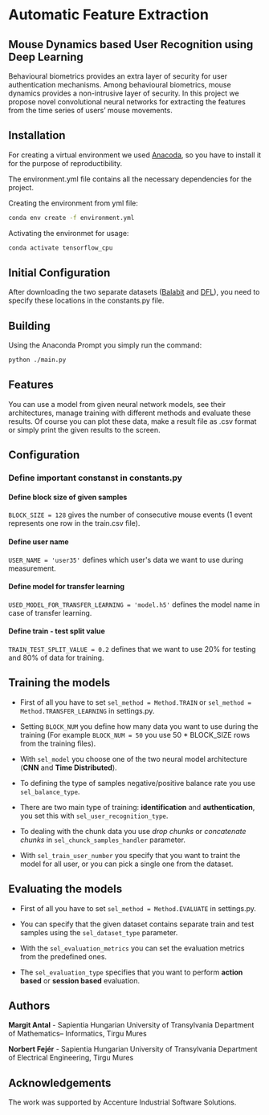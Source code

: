 # Automatic Feature Extraction

## Mouse Dynamics based User Recognition using Deep Learning

Behavioural biometrics provides an extra layer of security for user authentication mechanisms. Among behavioural biometrics, mouse dynamics provides a non-intrusive layer of security. In this project we propose novel convolutional neural networks for extracting the features from the time series of users’ mouse movements.

## Installation

For creating a virtual environment we used [Anacoda](https://docs.anaconda.com/anaconda/install/), so you have to install it for the purpose of reproductibility.

The environment.yml file contains all the necessary dependencies for the project.

Creating the environment from yml file:
```bash
conda env create -f environment.yml
```
Activating the environmet for usage:
```bash
conda activate tensorflow_cpu
```
## Initial Configuration

After downloading the two separate datasets ([Balabit](https://github.com/balabit/Mouse-Dynamics-Challenge) and [DFL](https://ms.sapientia.ro/~manyi/DFL.html)), you need to specify these locations in the constants.py file.

## Building

Using the Anaconda Prompt you simply run the command:
```bash
python ./main.py
```

## Features

You can use a model from given neural network models, see their architectures, manage training with different methods and evaluate these results. Of course you can plot these data, make a result file as .csv format or simply print the given results to the screen. 

## Configuration

### Define important constanst in constants.py

#### Define block size of given samples

`BLOCK_SIZE = 128` gives the number of consecutive mouse events (1 event represents one row in the train.csv file).

#### Define user name

`USER_NAME = 'user35'` defines which user's data we want to use during measurement.

#### Define model for transfer learning 

`USED_MODEL_FOR_TRANSFER_LEARNING = 'model.h5'` defines the model name in case of transfer learning.

#### Define train - test split value

`TRAIN_TEST_SPLIT_VALUE = 0.2` defines that we want to use 20% for testing and 80% of data for training.

## Training the models

* First of all you have to set `sel_method = Method.TRAIN` or `sel_method = Method.TRANSFER_LEARNING` in settings.py.

* Setting `BLOCK_NUM` you define how many data you want to use during the training (For example `BLOCK_NUM = 50` you use 50 * BLOCK_SIZE rows from the training files).

* With `sel_model` you choose one of the two neural model architecture (**CNN** and **Time Distributed**).

* To defining the type of samples negative/positive balance rate you use `sel_balance_type`.

* There are two main type of training: **identification** and **authentication**, you set this with `sel_user_recognition_type`.

* To dealing with the chunk data you use *drop chunks* or *concatenate chunks* in `sel_chunck_samples_handler` parameter.

* With `sel_train_user_number` you specify that you want to traint the model for all user, or you can pick a single one from the dataset.

## Evaluating the models

* First of all you have to set `sel_method = Method.EVALUATE` in settings.py.

* You can specify that the given dataset contains separate train and test samples using the `sel_dataset_type` parameter.

* With the `sel_evaluation_metrics` you can set the evaluation metrics from the predefined ones.

* The `sel_evaluation_type` specifies that you want to perform **action based** or **session based** evaluation.

## Authors

**Margit Antal** - Sapientia Hungarian University of Transylvania Department of Mathematics– Informatics, Tirgu Mures

**Norbert Fejér** - Sapientia Hungarian University of Transylvania Department of Electrical Engineering, Tirgu Mures

## Acknowledgements

The work was supported by Accenture Industrial Software Solutions.